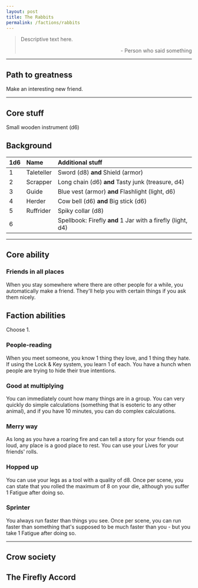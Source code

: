 ```yaml
---
layout: post
title: The Rabbits
permalink: /factions/rabbits
---
```


>Descriptive text here.
>
><p style="text-align: right">- Person who said something</p>

***

## Path to greatness
Make an interesting new friend.

***

## Core stuff
Small wooden instrument (d6)

## Background

| 1d6        | Name           | Additional stuff                               |
|:-----------|:---------------|:-----------------------------------------------|
| 1          | Taleteller     | Sword (d8) <b>and</b> Shield (armor)           |
| 2          | Scrapper       | Long chain (d6) <b>and</b> Tasty junk (treasure, d4) |
| 3          | Guide          | Blue vest (armor) <b>and</b> Flashlight (light, d6) |
| 4          | Herder         | Cow bell (d6) <b>and</b> Big stick (d6)        |
| 5          | Ruffrider      | Spiky collar (d8)                              |
| 6          |      | Spellbook: Firefly <b>and</b> 1 Jar with a firefly (light, d4) |

***

## Core ability

### Friends in all places
When you stay somewhere where there are other people for a while, you automatically make a friend. They'll help you with certain things if you ask them nicely.

## Faction abilities
Choose 1.

### People-reading
When you meet someone, you know 1 thing they love, and 1 thing they hate. If using the Lock & Key system, you learn 1 of each. You have a hunch when people are trying to hide their true intentions.

### Good at multiplying
You can immediately count how many things are in a group. You can very quickly do simple calculations (something that is esoteric to any other animal), and if you have 10 minutes, you can do complex calculations.

### Merry way
As long as you have a roaring fire and can tell a story for your friends out loud, any place is a good place to rest. You can use your Lives for your friends' rolls.

### Hopped up
You can use your legs as a tool with a quality of d8. Once per scene, you can state that you rolled the maximum of 8 on your die, although you suffer 1 Fatigue after doing so.

### Sprinter
You always run faster than things you see. Once per scene, you can run faster than something that's supposed to be much faster than you - but you take 1 Fatigue after doing so.

***

## Crow society

## The Firefly Accord



